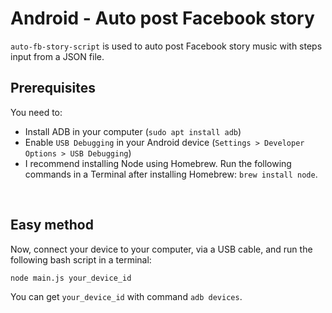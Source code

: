 # Android - Auto post Facebook story
`auto-fb-story-script` is used to auto post Facebook story music with steps input from a JSON file.
## Prerequisites
You need to:
- Install ADB in your computer (`sudo apt install adb`)
- Enable `USB Debugging` in your Android device (`Settings > Developer Options > USB Debugging`)
- I recommend installing Node using Homebrew. Run the following commands in a Terminal after installing Homebrew: `brew install node`.
<br>

## Easy method
Now, connect your device to your computer, via a USB cable, and run the following bash script in a terminal:

```
node main.js your_device_id
```
You can get `your_device_id` with command `adb devices`.
